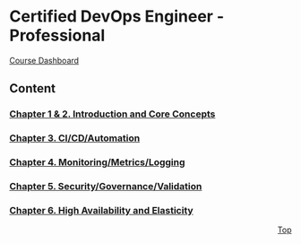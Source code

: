 <a id="top" />

# Certified DevOps Engineer - Professional
[Course Dashboard](https://acloud.guru/course/aws-certified-devops-engineer-professional/dashboard)

## Content

### [Chapter 1 & 2. Introduction and Core Concepts](01-02-intro-and-core-concepts/readme.md)
### [Chapter 3. CI/CD/Automation](03-ci-cd-automation/readme.md)
### [Chapter 4. Monitoring/Metrics/Logging](04-monitoring-metrics-logging/readme.md)
### [Chapter 5. Security/Governance/Validation](05-security-governance-validation/readme.md)
### [Chapter 6. High Availability and Elasticity](06-autoscaling-rds-aurora-dynamo/readme.md)

<p align="right"><a href="#top">Top</a></p>
